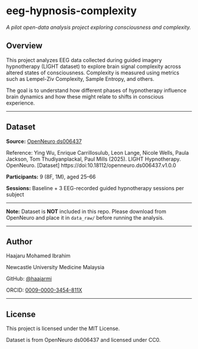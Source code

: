 # eeg-hypnosis-complexity

_A pilot open-data analysis project exploring consciousness and complexity._

## Overview

This project analyzes EEG data collected during guided imagery hypnotherapy (LIGHT dataset) to explore brain signal complexity across altered states of consciousness. Complexity is measured using metrics such as Lempel-Ziv Complexity, Sample Entropy, and others.

The goal is to understand how different phases of hypnotherapy influence brain dynamics and how these might relate to shifts in conscious experience.

---

## Dataset

**Source:** [OpenNeuro ds006437](https://openneuro.org/datasets/ds006437/versions/1.0.0)

Reference: Ying Wu, Enrique Carrillosulub, Leon Lange, Nicole Wells, Paula Jackson, Tom Thudiyanplackal, Paul Mills (2025). LIGHT Hypnotherapy. OpenNeuro. [Dataset] https://doi:10.18112/openneuro.ds006437.v1.0.0

**Participants:** 9 (8F, 1M), aged 25–66

**Sessions:** Baseline + 3 EEG-recorded guided hypnotherapy sessions per subject

---

**Note:** Dataset is **NOT** included in this repo. Please download from OpenNeuro and place it in `data_raw/` before running the analysis.

---

## Author

Haajaru Mohamed Ibrahim

Newcastle University Medicine Malaysia

GitHub: [@haajarmi](https://github.com/haajarmi)

ORCID: [0009-0000-3454-811X](https://orcid.org/0009-0000-3454-811X)

---

## License

This project is licensed under the MIT License.

Dataset is from OpenNeuro ds006437 and licensed under CC0.